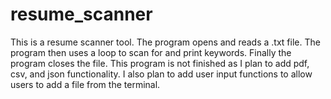 # resume_scanner
This is a resume scanner tool.
The program opens and reads a .txt file.
The program then uses a loop to scan for and print keywords.
Finally the program closes the file.
This program is not finished as I plan to add pdf, csv, and json functionality.
I also plan to add user input functions to allow users to add a file from the terminal.
